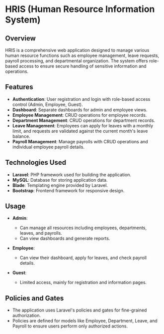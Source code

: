 # HRIS (Human Resource Information System)

## Overview
HRIS is a comprehensive web application designed to manage various human resource functions such as employee management, leave requests, payroll processing, and departmental organization. The system offers role-based access to ensure secure handling of sensitive information and operations.

## Features

- **Authentication**: User registration and login with role-based access control (Admin, Employee, Guest).
- **Dashboard**: Separate dashboards for admin and employee views.
- **Employee Management**: CRUD operations for employee records.
- **Department Management**: CRUD operations for department records.
- **Leave Management**: Employees can apply for leaves with a monthly limit, and requests are validated against the current month's leave balance.
- **Payroll Management**: Manage payrolls with CRUD operations and individual employee payroll details.

## Technologies Used

- **Laravel**: PHP framework used for building the application.
- **MySQL**: Database for storing application data.
- **Blade**: Templating engine provided by Laravel.
- **Bootstrap**: Frontend framework for responsive design.

## Usage

- **Admin**:
  - Can manage all resources including employees, departments, leaves, and payrolls.
  - Can view dashboards and generate reports.

- **Employee**:
  - Can view their dashboard, apply for leaves, and check payroll details.

- **Guest**:
  - Limited access, mainly for registration and information pages.

## Policies and Gates

- The application uses Laravel's policies and gates for fine-grained authorization.
- Policies are defined for models like Employee, Department, Leave, and Payroll to ensure users perform only authorized actions.
